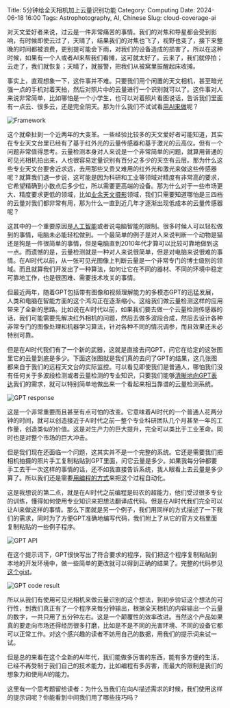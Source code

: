Title: 5分钟给全天相机加上云量识别功能
Category: Computing
Date: 2024-06-18 16:00
Tags: Astrophotography, AI, Chinese
Slug: cloud-coverage-ai

对天文爱好者来说，过云是一件非常痛苦的事情。我们的对焦和导星都会受到影响，有时候即使云过了，天晴了，结果我们的对焦也飞了，视野也变了，接下来整晚的时间都被浪费，更别提可能会下雨，对我们的设备造成的损害了。所以在这种时候，如果有一个人或者AI来帮我们看摊，这可就太好了。云来了，我们就停拍；云走了，我们就恢复；天晴了，就报警，把我们从被窝里振醒起床收摊。

事实上，直观想象一下，这件事并不难。只要我们用个闲置的天文相机，甚至暗光强一点的手机对着天拍，然后对照片中的云量进行一个识别就可以了。这件事对人来说非常简单，比如哪怕是一个小学生，也可以对着照片看图说话，告诉我们里面有一点云、很多云，还是完全阴天。那为什么我们不试试看[用AI来做](https://yage.ai/ai-robot.html)呢？

![Framework](/images/cloud-coverage-framework.png)
 
这个就牵扯到一个近两年的大变革。一些经验比较多的天文爱好者可能知道，其实在专业天文台里已经有了基于红外光的云量传感器和基于激光的云高仪。但有一个问题非常值得思考。云量检测本身对人来说是一个非常简单的问题，就算用普通的可见光相机拍出来，人也很容易定量识别有百分之多少的天空有云层。那为什么这些专业天文台要舍近求远，去用那些又贵又难用的红外光和激光来做这些传感器呢？就算我们退一步说，这可能是因为科研和工业等领域对精度有非常高的要求，它希望精确到小数点后多少位，所以需要更高端的设备。那为什么对于一些市场更大、精度要求更低的领域，比如[业余天文摄影](https://yage.ai/astrophoto-tutorial-1.html)领域，我们只需要知道哪怕是三四档的云量对我们都非常有用，那为什么一直到近几年才逐渐出现低成本的云量传感器呢？

这其中的一个重要原因是[人工智能](https://yage.ai/foundation-models.html)或者说电脑智能的限制。很多时候人可以轻松做到的事情，电脑未必能轻松做到。一个最简单的例子是对人来说判断一个动物是猫还是狗是一件很简单的事情，但是电脑直到2010年代才算可以比较可靠地做到这一点。而遗憾的是，云量检测就是一种对人来说很简单，但是对电脑来说很难的事情。在AI时代以前，从一张可见光图像上判断云量是一个非常专门的博士级别的领域。而且就算我们开发出了一种算法，如何让它在不同的器材、不同的环境中稳定可靠地工作，也是很困难、需要技术攻关的事情。

但最近两年，随着GPT包括带有图像和视频理解能力的多模态GPT的迅猛发展，人类和电脑在智能方面的这个鸿沟正在逐渐缩小。这给我们做云量检测这样的应用带来了全新的思路。比如说在AI时代以前，如果我们要去做一个云量检测传感器的话，我们可能需要先解决红外相机的问题，然后去做多波段合成，然后去设计各种非常专门的图像处理和机器学习算法，针对各种不同的情况调参，而且效果还未必特别可靠。

但是在AI时代我们有了一个新的武器，这就是直接去问GPT，问它在给定的这张图里它的云量到底是多少。下面这张图就是我们真的去问了GPT的结果，这几张图都来自于我们的远程天文台的实际监控。可以看见即使我们是普通人，哪怕我们没有任何关于多波段检测或者云量检测的专业知识，只要我们能够[清晰地向GPT表达](https://yage.ai/prompt-engineering-guide.html)我们的需求，就可以特别简单地做出来一个看起来相当靠谱的云量检测系统。

![GPT response](/images/cloud-coverage-gpt.png)

这是一个非常重要而且甚至有点可怕的改变。它意味着AI时代的一个普通人花两分钟的时间，就可以创造接近于AI时代之前一整个专业科研团队几个月甚至一年的工作量，创造类似的价值。这是对生产力的巨大提升，完全可以类比于工业革命。同时也是对整个市场的巨大冲击。

但是我们现在还面临一个问题，这其实并不是一个完整的系统。它还是需要我们把相机拍摄的照片手工复制粘贴到GPT里面，问它云量是多少。如果我每分钟都要手工去干一次这样的事情的话，还不如我直接告诉系统，我人眼看上去云量是多少算了。所以我们还是需要[用编程的方式](https://yage.ai/ai-coding.html)来把这个过程自动化。

这是我想说的第二点，就是在AI时代之前编程是码农的超能力，他们受过很多专业的训练，懂得如何使用专业知识来把想法翻译成代码。但是在AI时代我们完全可以让AI来做这样的事情。那么下面就是另一个例子，我们用同样的方式描述了一下我们的需求，同时为了方便GPT准确地编写代码，我们附上了从它的官方文档里面复制粘贴的一些例子程序。
 
![GPT API](/images/cloud-coverage-api.png)
 
在这个提示词下，GPT很快写出了符合要求的程序，我们把这个程序复制粘贴到本地的开发环境中，做一些简单的更改就可以得到正确的结果了。完整的代码参见[这个gist](https://gist.github.com/grapeot/8f1f1a248e04a49da1d9afd4253f3cfd)。
 
![GPT code result](/images/cloud-coverage-program.png)
 
所以从我们有使用可见光相机来做云量识别的这个想法，到初步验证这个想法的可行性，到我们真正有了一个程序来每分钟输出，根据全天相机的内容输出一个云量的数字，一共只用了五分钟左右。这是一个颠覆性的效率改进。当然这个产品如果真的要走向市场还得经历很多打磨，比如是不是不同的光害环境、不同的设备它都可以正常工作。对这个感兴趣的读者不妨用自己的数据，用我们的提示词来试一试。

但是总的来看在这个全新的AI年代，我们能做多厉害的东西，能有多方便的生活，已经不再受制于我们自己的技术能力，比如编程有多厉害，而最大的限制是我们的想象力和使用AI的能力。

这里有一个思考题留给读者：为什么当我们在向AI描述需求的时候，我们使用这样的提示词呢？你能看到中间我们用了哪些技巧吗？